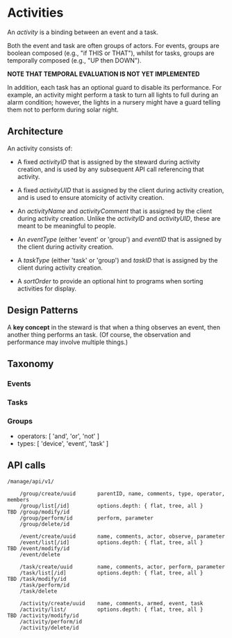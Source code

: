 # Activities
An *activity* is a binding between an event and a task.

Both the event and task are often groups of actors.
For events, groups are boolean composed (e.g., "if THIS or THAT"),
whilst for tasks, groups are temporally composed (e.g., "UP then DOWN").


**NOTE THAT TEMPORAL EVALUATION IS NOT YET IMPLEMENTED**

In addition,
each task has an optional guard to disable its performance.
For example, an activity might perform a task to turn all lights to full during an alarm condition;
however, the lights in a nursery might have a guard telling them not to perform during solar night.

## Architecture
An activity consists of:

* A fixed _activityID_ that is assigned by the steward during activity creation,
and is used by any subsequent API call referencing that activity.

* A fixed _activityUID_ that is assigned by the client during activity creation,
and is used to ensure atomicity of activity creation.

* An _activityName_ and _activityComment_ that is assigned by the client during activity creation.
Unlike the _activityID_ and _activityUID_, these are meant to be meaningful to people.

* An _eventType_ (either 'event' or 'group') and _eventID_ that is assigned by the client during activity creation.

* A _taskType_ (either 'task' or 'group') and _taskID_ that is assigned by the client during activity creation.

* A _sortOrder_ to provide an optional hint to programs when sorting activities for display.

## Design Patterns
A **key concept** in the steward is that when a thing observes an event,
then another thing performs an task.
(Of course, the observation and performance may involve multiple things.)

## Taxonomy
### Events
### Tasks
### Groups

* operators: [ 'and', 'or', 'not' ]
* types: [ 'device', 'event', 'task' ]


## API calls

    /manage/api/v1/

        /group/create/uuid       parentID, name, comments, type, operator, members
        /group/list[/id]         options.depth: { flat, tree, all }
    TBD /group/modify/id
        /group/perform/id        perform, parameter
        /group/delete/id

        /event/create/uuid       name, comments, actor, observe, parameter
        /event/list[/id]         options.depth: { flat, tree, all }
    TBD /event/modify/id
        /event/delete

        /task/create/uuid        name, comments, actor, perform, parameter
        /task/list[/id]          options.depth: { flat, tree, all }
    TBD /task/modify/id
        /task/perform/id
        /task/delete

        /activity/create/uuid    name, comments, armed, event, task
        /activity/list/          options.depth: { flat, tree, all }
    TBD /activity/modify/id
        /activity/perform/id
        /activity/delete/id
